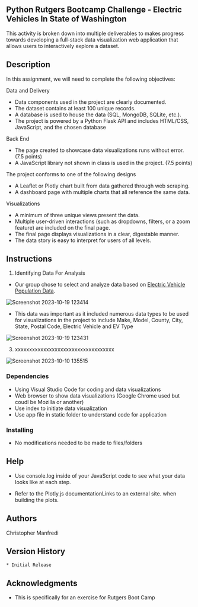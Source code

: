 ## Python Rutgers Bootcamp Challenge - Electric Vehicles In State of Washington

This activity is broken down into multiple deliverables to makes progress towards developing a full-stack data visualization web application that allows users to interactively explore a dataset.

## Description

In this assignment, we will need to complete the following objectives: 

Data and Delivery 

* Data components used in the project are clearly documented. 
* The dataset contains at least 100 unique records. 
* A database is used to house the data (SQL, MongoDB, SQLite, etc.). 
* The project is powered by a Python Flask API and includes HTML/CSS, JavaScript, and the chosen database
  
Back End 

* The page created to showcase data visualizations runs without error. (7.5 points)
* A JavaScript library not shown in class is used in the project. (7.5 points)

The project conforms to one of the following designs

* A Leaflet or Plotly chart built from data gathered through web scraping.
* A dashboard page with multiple charts that all reference the same data.
  
Visualizations 

* A minimum of three unique views present the data. 
* Multiple user-driven interactions (such as dropdowns, filters, or a zoom feature) are included on the final page. 
* The final page displays visualizations in a clear, digestable manner. 
* The data story is easy to interpret for users of all levels.
  
## Instructions

1. Identifying Data For Analysis

* Our group chose to select and analyze data based on  [Electric Vehicle Population Data](https://data.wa.gov/Transportation/Electric-Vehicle-Population-Data/f6w7-q2d2).

![Screenshot 2023-10-19 123414](https://github.com/Connextstrategy/Electric-Vehicles-In-Washington-State/assets/18508699/85ac7034-ca05-4c0e-b3b7-2077f3790f5a)

* This data was important as it included numerous data types to be used for visualizations in the project to include Make, Model, County, City, State, Postal Code, Electric Vehicle and EV Type

![Screenshot 2023-10-19 123431](https://github.com/Connextstrategy/Electric-Vehicles-In-Washington-State/assets/18508699/065bfd2e-dbe4-4ede-9714-98fa7e8ebbd5)

3. xxxxxxxxxxxxxxxxxxxxxxxxxxxxxxxxxxx

  ![Screenshot 2023-10-10 135515](https://github.com/Connextstrategy/belly-button-challenge/assets/18508699/c6518639-4f51-479c-846b-9ab7704f41a8)




### Dependencies

* Using Visual Studio Code for coding and data visualizations
* Web browser to show data visualizations (Google Chrome used but coudl be Mozilla or another)
* Use index to initiate data visualization
* Use app file in static folder to understand code for application

### Installing

* No modifications needed to be made to files/folders

## Help

* Use console.log inside of your JavaScript code to see what your data looks like at each step.

* Refer to the Plotly.js documentationLinks to an external site. when building the plots.

## Authors

Christopher Manfredi

## Version History

    * Initial Release

## Acknowledgments

* This is specifically for an exercise for Rutgers Boot Camp 
